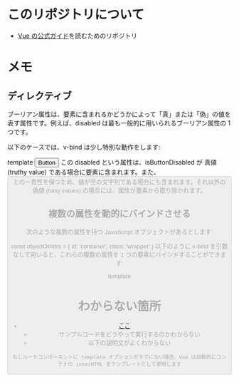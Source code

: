 # このリポジトリについて

- [Vue の公式ガイド](https://ja.vuejs.org/guide/essentials/application.html)を読むためのリポジトリ

# メモ

## ディレクティブ

ブーリアン属性は、要素に含まれるかどうかによって「真」または「偽」の値を表す属性です。例えば、disabled は最も一般的に用いられるブーリアン属性の 1 つです。

以下のケースでは、v-bind は少し特別な動作をします:

template
<button :disabled="isButtonDisabled">Button</button>
この disabled という属性は、isButtonDisabled が 真値 (truthy value) である場合に要素に含まれます。また、<button disabled=""> との一貫性を保つため、値が空の文字列である場合にも含まれます。それ以外の偽値 (falsy values) の場合には、属性が要素から取り除かれます。

## 複数の属性を動的にバインドさせる

次のような複数の属性を持つ JavaScript オブジェクトがあるとします:


const objectOfAttrs = {
  id: 'container',
  class: 'wrapper'
}
以下のように v-bind を引数なしで用いると、これらの複数の属性を 1 つの要素にバインドすることができます:

template
<div v-bind="objectOfAttrs"></div>



# わからない箇所

- [ここ](https://ja.vuejs.org/guide/essentials/application.html#mounting-the-app:~:text=DOM%20%E5%86%85%E3%81%AE%E3%83%AB%E3%83%BC%E3%83%88%E3%82%B3%E3%83%B3%E3%83%9D%E3%83%BC%E3%83%8D%E3%83%B3%E3%83%88%E3%83%86%E3%83%B3%E3%83%97%E3%83%AC%E3%83%BC%E3%83%88)
  - サンプルコードをどうやって実行するのかわからない
  - 以下の説明文がよくわからない

```
もしルートコンポーネントに template オプションがすでにない場合、Vue は自動的にコンテナの innerHTML をテンプレートとして使用します
```
